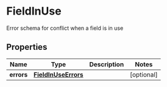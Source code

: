 

# FieldInUse

Error schema for conflict when a field is in use

## Properties

| Name | Type | Description | Notes |
|------------ | ------------- | ------------- | -------------|
|**errors** | [**FieldInUseErrors**](FieldInUseErrors.md) |  |  [optional] |



